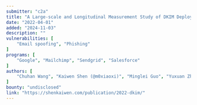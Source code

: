 ```yaml
---
submitter: "c2a"
title: "A Large-scale and Longitudinal Measurement Study of DKIM Deployment"
date: "2022-04-01"
added: "2024-11-03"
description: ""
vulnerabilities: [
    "Email spoofing", "Phishing"
]
programs: [
    "Google", "Mailchimp", "Sendgrid", "Salesforce"
]
authors: [
    "Chuhan Wang", "Kaiwen Shen (@m0xiaoxi)", "Minglei Guo", "Yuxuan Zhao", "Mingming Zhang", "Jianjun Chen", "Baojun Liu", "Xiaofeng Zheng", "Haixin Duan", "Yanzhong Lin", "Qingfeng Pan"
]
bounty: "undisclosed"
link: "https://shenkaiwen.com/publication/2022-dkim/"
---
```




